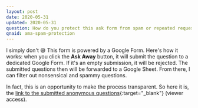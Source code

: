 ```yaml
---
layout: post
date: 2020-05-31
updated: 2020-05-31
question: How do you protect this ask form from spam or repeated request attack?
qnaid: ama-spam-protection
---
```

I simply don't 😅 This form is powered by a Google Form. Here's how it works: when you click the **Ask Away** button, it will submit the question to a dedicated Google Form. If it's an empty submission, it will be rejected. The submitted questions then will be forwarded to a Google Sheet. From there, I can filter out nonsensical and spammy questions.

In fact, this is an opportunity to make the process transparent. So here it is, the [link to the submitted anonymous questions](https://docs.google.com/spreadsheets/d/1cQCIXfKOgDbAhBcd2cHjWu1Yp4LiHAh27H6nhtzS5j4/edit#gid=714719919){:target="_blank"} (viewer access).